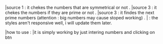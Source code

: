 |source 1 : it chekes the numbers that are symmetrical or not . 
|source 3 : it chekes the numbers if they are prime or not . 
|source 3 : it findes the next prime numbers (attention : big numbers may cause stoped working) .
|<note> : the styles aren't responsive well, i will update them later.  

|how to use : 
|it is simply working by just intering numbers and clicking on btn
